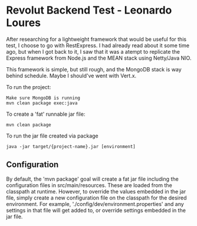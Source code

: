 Revolut Backend Test - Leonardo Loures
===================================
After researching for a lightweight framework that would be useful for this test, I choose to go with RestExpress. 
I had already read about it some time ago, but when I got back to it, I saw that it was a atempt to replicate the Express framework from Node.js and the MEAN stack using Netty/Java NIO.

This framework is simple, but still rough, and the MongoDB stack is way behind schedule. 
Maybe I should've went with Vert.x.  

To run the project:

	Make sure MongoDB is running
	mvn clean package exec:java

To create a 'fat' runnable jar file:

	mvn clean package

To run the jar file created via package

	java -jar target/{project-name}.jar [environment]


Configuration
-------------

By default, the 'mvn package' goal will create a fat jar file including the configuration files in src/main/resources.
These are loaded from the classpath at runtime. However, to override the values embedded in the jar file, simply create
a new configuration file on the classpath for the desired environment. For example, './config/dev/environment.properties'
and any settings in that file will get added to, or override settings embedded in the jar file.